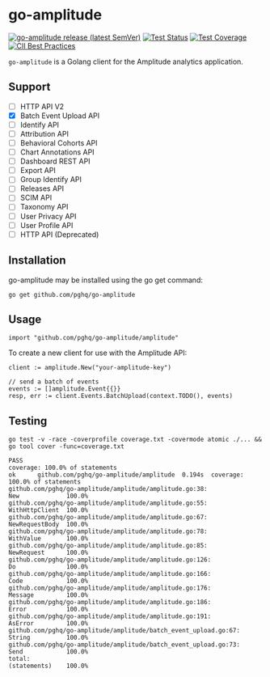 # go-amplitude

[![go-amplitude release (latest SemVer)](https://img.shields.io/github/v/release/pghq/go-amplitude?sort=semver)](https://github.com/pghq/go-amplitude/releases)
[![Test Status](https://github.com/pghq/go-amplitude/workflows/tests/badge.svg)](https://github.com/pghq/go-amplitude/actions?query=workflow%3Atests)
[![Test Coverage](https://codecov.io/gh/pghq/go-amplitude/branch/master/graph/badge.svg)](https://codecov.io/gh/pghq/go-amplitude)
[![CII Best Practices](https://bestpractices.coreinfrastructure.org/projects/4794/badge)](https://bestpractices.coreinfrastructure.org/projects/4794)

`go-amplitude` is a Golang client for the Amplitude analytics application.

## Support

- [ ] HTTP API V2 
- [x] Batch Event Upload API
- [ ] Identify API
- [ ] Attribution API
- [ ] Behavioral Cohorts API
- [ ] Chart Annotations API
- [ ] Dashboard REST API
- [ ] Export API
- [ ] Group Identify API
- [ ] Releases API
- [ ] SCIM API
- [ ] Taxonomy API
- [ ] User Privacy API
- [ ] User Profile API
- [ ] HTTP API (Deprecated)

## Installation

go-amplitude may be installed using the go get command:
```
go get github.com/pghq/go-amplitude
```
## Usage

```
import "github.com/pghq/go-amplitude/amplitude"
```

To create a new client for use with the Amplitude API:

```
client := amplitude.New("your-amplitude-key")

// send a batch of events
events := []amplitude.Event{{}}
resp, err := client.Events.BatchUpload(context.TODO(), events)
```

## Testing

```
go test -v -race -coverprofile coverage.txt -covermode atomic ./... && go tool cover -func=coverage.txt

PASS
coverage: 100.0% of statements
ok      github.com/pghq/go-amplitude/amplitude  0.194s  coverage: 100.0% of statements
github.com/pghq/go-amplitude/amplitude/amplitude.go:38:                 New             100.0%
github.com/pghq/go-amplitude/amplitude/amplitude.go:55:                 WithHttpClient  100.0%
github.com/pghq/go-amplitude/amplitude/amplitude.go:67:                 NewRequestBody  100.0%
github.com/pghq/go-amplitude/amplitude/amplitude.go:78:                 WithValue       100.0%
github.com/pghq/go-amplitude/amplitude/amplitude.go:85:                 NewRequest      100.0%
github.com/pghq/go-amplitude/amplitude/amplitude.go:126:                Do              100.0%
github.com/pghq/go-amplitude/amplitude/amplitude.go:166:                Code            100.0%
github.com/pghq/go-amplitude/amplitude/amplitude.go:176:                Message         100.0%
github.com/pghq/go-amplitude/amplitude/amplitude.go:186:                Error           100.0%
github.com/pghq/go-amplitude/amplitude/amplitude.go:191:                AsError         100.0%
github.com/pghq/go-amplitude/amplitude/batch_event_upload.go:67:        String          100.0%
github.com/pghq/go-amplitude/amplitude/batch_event_upload.go:73:        Send            100.0%
total:                                                                  (statements)    100.0%

```
